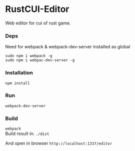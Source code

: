 # RustCUI-Editor
Web editor for cui of rust game.

### Deps
Need for webpack & webpack-dev-server installed as global

`sudo npm i webpack -g`<br />
`sudo npm i webpac-dev-server -g`

### Installation
`npm install`

### Run
`webpack-dev-server`

### Build
`webpack`<br />
Build result in: `./dist`

And open in browser
`http://localhost:1337/editor`